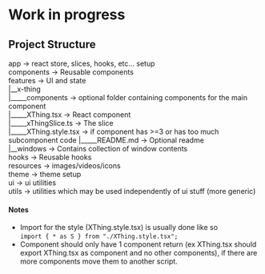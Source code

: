 # Work in progress

## Project Structure

app -> react store, slices, hooks, etc... setup  
components -> Reusable components  
features -> UI and state  
|__x-thing  
|_____components -> optional folder containing components for the main
component  
|_____XThing.tsx -> React component  
|_____xThingSlice.ts -> The slice    
|_____XThing.style.tsx -> if component has >=3 or has too much subcomponent code
|_____README.md -> Optional readme  
|__windows -> Contains collection of window contents  
hooks -> Reusable hooks  
resources -> images/videos/icons  
theme -> theme setup  
ui -> ui utilities  
utils -> utilities which may be used independently of ui stuff (more generic)

#### Notes

* Import for the style (XThing.style.tsx) is usually done like so  
  ```import { * as S } from "./XThing.style.tsx";```
* Component should only have 1 component return (ex XThing.tsx should export
  XThing.tsx as component and no other components), if there are more components
  move them to another script.